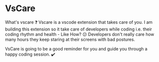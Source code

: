 # VsCare

What's vscare ❓
Vscare is a vscode extension that takes care of you. I am building this extension so it take care of developers while coding i.e. their coding rhythm and health - Like How? 😕
Developers don't really care how many hours they keep staring at their screens with bad postures.  

VsCare is going to be a good reminder for you and guide you through a happy coding session. ✔️